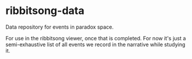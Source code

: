 # ribbitsong-data
Data repository for events in paradox space.

For use in the ribbitsong viewer, once that is completed. For now it's just a semi-exhaustive list of all events we record in the narrative while studying it.
